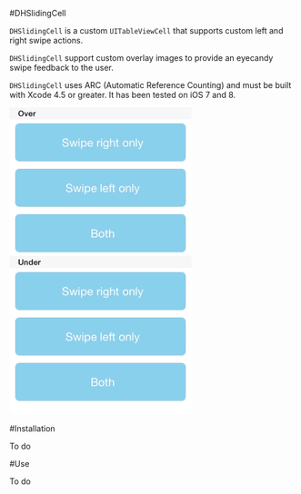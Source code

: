 #DHSlidingCell

`DHSlidingCell` is a custom ``UITableViewCell`` that supports custom left and right swipe actions.

`DHSlidingCell` support custom overlay images to provide an eyecandy swipe feedback to the user.

`DHSlidingCell` uses ARC (Automatic Reference Counting) and must be built with Xcode 4.5 or greater. It has been tested on iOS 7 and 8.

![](https://raw.githubusercontent.com/deivuh/DHSlidingCell/master/DHSlidingCell.gif)

#Installation

To do

#Use

To do
